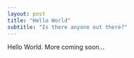 ```yaml
---
layout: post
title: "Hello World"
subtitle: "Is there anyone out there?"
---
```


Hello World. More coming soon...
